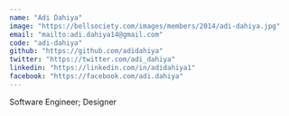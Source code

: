 ```yaml
---
name: "Adi Dahiya"
image: "https://bellsociety.com/images/members/2014/adi-dahiya.jpg"
email: "mailto:adi.dahiya14@gmail.com"
code: "adi-dahiya"
github: "https://github.com/adidahiya"
twitter: "https://twitter.com/adi_dahiya"
linkedin: "https://linkedin.com/in/adidahiya1"
facebook: "https://facebook.com/adi.dahiya"
---
```

Software Engineer; Designer